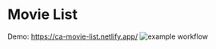 # Movie List
Demo: https://ca-movie-list.netlify.app/
![example workflow](https://github.com/carlaberg/movie-list/actions/workflows/main.yml/badge.svg)
